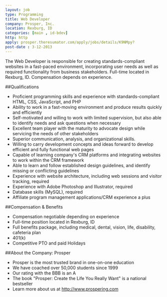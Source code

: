 ```yaml
---
layout: job
type: Programming
title: Web Developer
company: Prosper, Inc.
location: Rexburg, ID
categories: [main , id-bdev]
http: http
apply: prosper.theresumator.com/apply/jobs/details/K9NMpy?
post-date : 3-12-2013
---
```


The Web Developer is responsible for creating standards-compliant websites in a fast-paced environment, incorporating user needs as well as required functionality from business stakeholders.  Full-time located in Rexburg, ID.  Compensation depends on experience.

##Qualifications

* Proficient programming skills and experience with standards-compliant HTML, CSS, JavaScript, and PHP
* Ability to work in a fast-moving environment and produce results quickly and efficiently
* Self-motivated and willing to work with limited supervision, but also able to identify needs and ask questions when necessary
* Excellent team player with the maturity to advocate design while servicing the needs of other stakeholders
* Superior communication, analysis, and organizational skills.
* Willing to carry development concepts and ideas forward to develop efficient and fully functional web pages
* Capable of learning company's CRM platforms and integrating websites to work within the CRM framework
* Able to learn and follow established design guidelines, and identify missing or conflicting guidelines
* Experience with website architecture, including web sessions and visitor tracking, required
* Experience with Adobe Photoshop and Illustrator, required
* Database skills (MySQL), required
* Affiliate program management applications/CRM experience a plus

##Compensation & Benefits

* Compensation negotiable depending on experience
* Full-time position located in Rexburg, ID
* Full benefits package, including medical, dental, vision, life, disability, cafeteria plan
* 401(k)
* Competitive PTO and paid Holidays

##About the Company:  Prosper

* Prosper is the most trusted brand in one-on-one education
* We have coached over 50,000 students since 1999
* Our rating with the BBB is an A
* The book "Prosper:  Create the Life You Really Want" is a national bestseller
* Learn more about us at <http://www.prospering.com>
